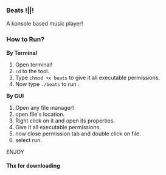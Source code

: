 ### Beats !||!
A konsole based music player!
<br>

### How to Run?
<b>By Terminal</b>
1) Open terminal!
2) `cd` to the tool.
3) Type `chmod +x beats` to give it all executable permissions.
4) Now type `./beats` to run .

<b>By GUI</b>

1) Open any file manager!
2) open file's location.
3) Right click on it and open its properties.
4) Give it all executable permissions.
5) now close permission tab and double click on file.
6) select run.

ENJOY


#### Thx for downloading
